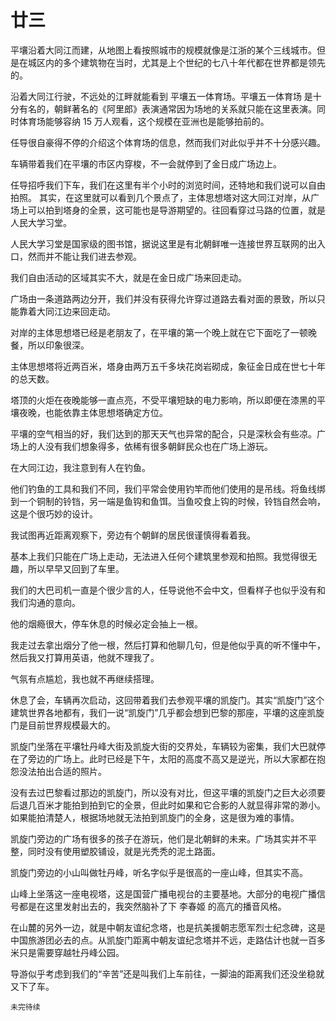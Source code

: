 # 廿三

平壤沿着大同江而建，从地图上看按照城市的规模就像是江浙的某个三线城市。但是在城区内的多个建筑物在当时，尤其是上个世纪的七八十年代都在世界都是领先的。

沿着大同江行驶，不远处的江畔就能看到 平壤五一体育场。平壤五一体育场 是十分有名的，朝鲜著名的《阿里郎》表演通常因为场地的关系就只能在这里表演。同时体育场能够容纳 15 万人观看，这个规模在亚洲也是能够拍前的。

任导很自豪得不停的介绍这个体育场的信息，然而我们对此似乎并不十分感兴趣。

车辆带着我们在平壤的市区内穿梭，不一会就停到了金日成广场边上。

任导招呼我们下车，我们在这里有半个小时的浏览时间，还特地和我们说可以自由拍照。
其实，在这里就可以看到几个景点了，主体思想塔对这大同江对岸，从广场上可以拍到塔身的全景，这可能也是导游期望的。往回看穿过马路的位置，就是人民大学习堂。

人民大学习堂是国家级的图书馆，据说这里是有北朝鲜唯一连接世界互联网的出入口，然而并不能让我们进去参观。

我们自由活动的区域其实不大，就是在金日成广场来回走动。

广场由一条道路两边分开，我们并没有获得允许穿过道路去看对面的景致，所以只能靠着大同江边来回走动。

对岸的主体思想塔已经是老朋友了，在平壤的第一个晚上就在它下面吃了一顿晚餐，所以印象很深。

主体思想塔将近两百米，塔身由两万五千多块花岗岩砌成，象征金日成在世七十年的总天数。

塔顶的火炬在夜晚能够一直点亮，不受平壤短缺的电力影响，所以即便在漆黑的平壤夜晚，也能依靠主体思想塔确定方位。

平壤的空气相当的好，我们达到的那天天气也异常的配合，只是深秋会有些凉。广场上的人没有我们想象得多，依稀有很多朝鲜民众也在广场上游玩。

在大同江边，我注意到有人在钓鱼。

他们钓鱼的工具和我们不同，我们平常会使用钓竿而他们使用的是吊线。将鱼线绑到一个铜制的铃铛，另一端是鱼钩和鱼饵。当鱼咬食上钩的时候，铃铛自然会响，这是个很巧妙的设计。

我试图再近距离观察下，旁边有个朝鲜的居民很谨慎得看着我。

基本上我们只能在广场上走动，无法进入任何个建筑里参观和拍照。我觉得很无趣，所以早早又回到了车里。

我们的大巴司机一直是个很少言的人，任导说他不会中文，但看样子也似乎没有和我们沟通的意向。

他的烟瘾很大，停车休息的时候必定会抽上一根。

我走过去拿出烟分了他一根，然后打算和他聊几句，但是他似乎真的听不懂中午，然后我又打算用英语，他就不理我了。

气氛有点尴尬，我也就不再继续搭理。

休息了会，车辆再次启动，这回带着我们去参观平壤的凯旋门。其实“凯旋门”这个建筑世界各地都有，我们一说“凯旋门”几乎都会想到巴黎的那座，平壤的这座凯旋门是目前世界规模最大的。

凯旋门坐落在平壤牡丹峰大街及凯旋大街的交界处，车辆较为密集，我们大巴就停在了旁边的广场上。此时已经是下午，太阳的高度不高又是逆光，所以大家都在抱怨没法拍出合适的照片。

没有去过巴黎看过那边的凯旋门，所以没有对比，但这平壤的凯旋门之巨大必须要后退几百米才能拍到拍到它的全景，但此时如果和它合影的人就显得非常的渺小。如果能拍清楚人，根据场地就无法拍到凯旋门的全身，这是很为难的事情。

凯旋门旁边的广场有很多的孩子在游玩，他们是北朝鲜的未来。广场其实并不平整，同时没有使用塑胶铺设，就是光秃秃的泥土路面。

凯旋门旁边的小山叫做牡丹峰，听名字似乎是很高的一座山峰，但其实不高。

山峰上坐落这一座电视塔，这是国营广播电视台的主要基地。大部分的电视广播信号都是在这里发射出去的，我突然脑补了下 李春姬 的高亢的播音风格。

在山麓的另外一边，就是中朝友谊纪念塔，也是抗美援朝志愿军烈士纪念碑，这是中国旅游团必去的点。从凯旋门距离中朝友谊纪念塔并不远，走路估计也就一百多米只是需要穿越牡丹峰公园。

导游似乎考虑到我们的“辛苦”还是叫我们上车前往，一脚油的距离我们还没坐稳就又下了车。

`未完待续`
